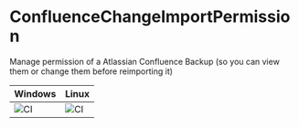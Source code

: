 # ConfluenceChangeImportPermission
Manage permission of a Atlassian Confluence Backup (so you can view them or change them before reimporting it)

| Windows       | Linux |
| ------------- | ------|
| ![CI](https://github.com/rogerbriggen/ConfluenceCloudExportPermissions/workflows/CI/badge.svg?event=push)     | ![CI](https://github.com/rogerbriggen/ConfluenceCloudExportPermissions/workflows/CI/badge.svg?event=push) |
